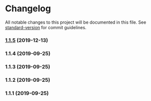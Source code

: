 # Changelog

All notable changes to this project will be documented in this file. See [standard-version](https://github.com/conventional-changelog/standard-version) for commit guidelines.

### [1.1.5](https://github.com/xrr2016/json-editor/compare/v1.1.4...v1.1.5) (2019-12-13)



### 1.1.4 (2019-09-25)



### 1.1.3 (2019-09-25)



### 1.1.2 (2019-09-25)



### 1.1.1 (2019-09-25)
